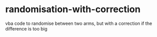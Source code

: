 # randomisation-with-correction
vba code to randomise between two arms, but with a correction if the difference is too big
